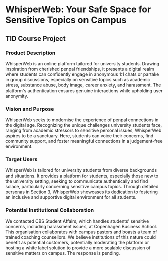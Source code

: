 # WhisperWeb: Your Safe Space for Sensitive Topics on Campus
## TID Course Project

### Product Description
WhisperWeb is an online platform tailored for university students. Drawing inspiration from cherished penpal friendships, it presents a digital realm where students can confidently engage in anonymous 1:1 chats or partake in group discussions, especially on sensitive topics such as academic stress, substance abuse, body image, career anxiety, and harassment. The platform's authentication ensures genuine interactions while upholding user anonymity.

### Vision and Purpose
WhisperWeb seeks to modernise the experience of penpal connections in the digital age. Recognizing the unique challenges university students face, ranging from academic stressors to sensitive personal issues, WhisperWeb aspires to be a sanctuary. Here, students can voice their concerns, find community support, and foster meaningful connections in a judgement-free environment.

### Target Users
WhisperWeb is tailored for university students from diverse backgrounds and situations. It provides a platform for students, especially those new to the university setting, seeking to communicate authentically and find solace, particularly concerning sensitive campus topics. Through detailed personas in Section 3, WhisperWeb showcases its dedication to fostering an inclusive and supportive digital environment for all students.

### Potential Institutional Collaboration
We contacted CBS Student Affairs, which handles students' sensitive concerns, including harassment issues, at Copenhagen Business School. This organisation collaborates with campus pastors and boasts a team of trained coaching counsellors. We believe institutions of this nature could benefit as potential customers, potentially moderating the platform or hosting a white label solution to provide a more scalable discussion of sensitive matters on campus. The response is pending.
